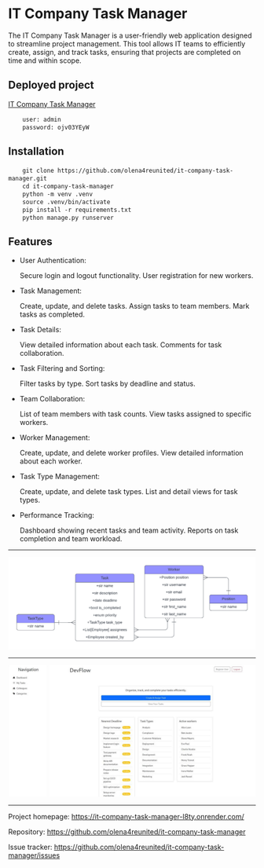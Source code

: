# IT Company Task Manager

The IT Company Task Manager is a user-friendly web application
designed to streamline project management. This tool allows IT teams
to efficiently create, assign, and track tasks, 
ensuring that projects are completed on time and within scope.

## Deployed project

[IT Company Task Manager](https://it-company-task-manager-l8ty.onrender.com)

```
    user: admin
    password: ojv03YEyW
```

## Installation

```shell
    git clone https://github.com/olena4reunited/it-company-task-manager.git
    cd it-company-task-manager
    python -m venv .venv
    source .venv/bin/activate
    pip install -r requirements.txt
    python manage.py runserver
```

## Features

* User Authentication:


    Secure login and logout functionality.
    User registration for new workers.

* Task Management:


    Create, update, and delete tasks.
    Assign tasks to team members.
    Mark tasks as completed.

* Task Details:


    View detailed information about each task.
    Comments for task collaboration.

* Task Filtering and Sorting:


    Filter tasks by type.
    Sort tasks by deadline and status.

* Team Collaboration:


    List of team members with task counts.
    View tasks assigned to specific workers.

* Worker Management:


    Create, update, and delete worker profiles.
    View detailed information about each worker.

* Task Type Management:


    Create, update, and delete task types.
    List and detail views for task types.

* Performance Tracking:


    Dashboard showing recent tasks and team activity.
    Reports on task completion and team workload.

---

![db-diagram](DBMS.png)

---

![home-page](home-page.jpg)

---
    
Project homepage: https://it-company-task-manager-l8ty.onrender.com/

Repository: https://github.com/olena4reunited/it-company-task-manager

Issue tracker: https://github.com/olena4reunited/it-company-task-manager/issues
